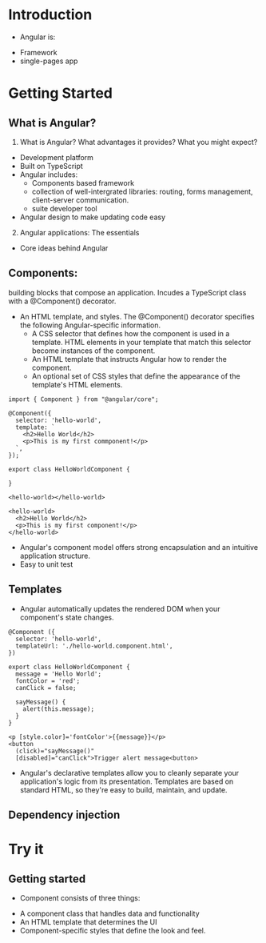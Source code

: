 # Introduction

- Angular is:

* Framework
* single-pages app

# Getting Started

## What is Angular?

1. What is Angular? What advantages it provides? What you might expect?

- Development platform
- Built on TypeScript
- Angular includes:
  - Components based framework
  - collection of well-intergrated libraries: routing, forms management, client-server communication.
  - suite developer tool
- Angular design to make updating code easy

2. Angular applications: The essentials

- Core ideas behind Angular

## Components:

building blocks that compose an application. Incudes a TypeScript class with a @Component() decorator.

- An HTML template, and styles. The @Component() decorator specifies the following Angular-specific information.
  - A CSS selector that defines how the component is used in a template. HTML elements in your template that match this selector become instances of the component.
  - An HTML template that instructs Angular how to render the component.
  - An optional set of CSS styles that define the appearance of the template's HTML elements.

```
import { Component } from "@angular/core";

@Component({
  selector: 'hello-world',
  template: `
    <h2>Hello World</h2>
    <p>This is my first commponent!</p>
  `,
});

export class HelloWorldComponent {

}

<hello-world></hello-world>

<hello-world>
  <h2>Hello World</h2>
  <p>This is my first component!</p>
</hello-world>
```

- Angular's component model offers strong encapsulation and an intuitive application structure.
- Easy to unit test

## Templates

- Angular automatically updates the rendered DOM when your component's state changes.

```
@Component ({
  selector: 'hello-world',
  templateUrl: './hello-world.component.html',
})

export class HelloWorldComponent {
  message = 'Hello World';
  fontColor = 'red';
  canClick = false;

  sayMessage() {
    alert(this.message);
  }
}

<p [style.color]='fontColor'>{{message}}</p>
<button
  (click)="sayMessage()"
  [disabled]="canClick">Trigger alert message<button>
```

- Angular's declarative templates allow you to cleanly separate your application's logic from its presentation. Templates are based on standard HTML, so they're easy to build, maintain, and update.

## Dependency injection

# Try it

## Getting started

- Component consists of three things:

* A component class that handles data and functionality
* An HTML template that determines the UI
* Component-specific styles that define the look and feel.

